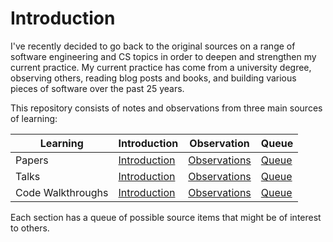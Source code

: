# Introduction
I've recently decided to go back to the original sources on a range of software engineering and CS topics in order to deepen and strengthen my current practice. My current practice has come from a university degree, observing others, reading blog posts and books, and building various pieces of software over the past 25 years.

This repository consists of notes and observations from three main sources of learning:

| Learning | Introduction | Observation | Queue
| --- | --- | --- | ---
| Papers | [Introduction](Papers/Intrpduction.md) | [Observations](Papers/Observations.md) | [Queue](Papers/Queue.md)
| Talks | [Introduction](Talks/Introduction.md) | [Observations](Talks/Observations.md) | [Queue](Talks/Queue.md)
| Code Walkthroughs | [Introduction](Walkthroughs/Introduction.md) |[Observations](Walkthroughs/Observations.md) | [Queue](Walkthroughs/Queue.md)


Each section has a queue of possible source items that might be of interest to others. 
